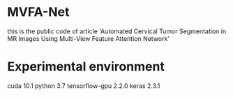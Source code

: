# MVFA-Net
this is the public code of article 'Automated Cervical Tumor Segmentation in MR Images Using Multi-View Feature Attention Network'
# Experimental environment
cuda 10.1
python 3.7
tensorflow-gpu 2.2.0
keras 2.3.1

